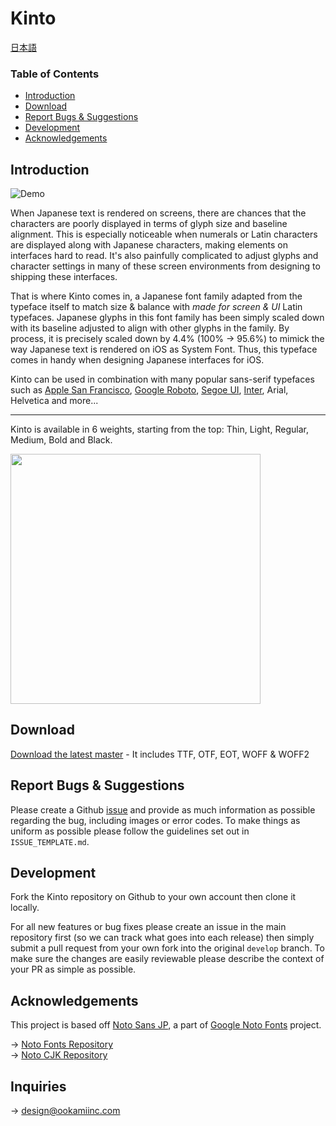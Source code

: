 # Kinto

[日本語](README.Japanese.md)

### Table of Contents

- [Introduction](#introduction)
- [Download](#download)
- [Report Bugs & Suggestions](#report-bugs--suggestions)
- [Development](#development)
- [Acknowledgements](#acknowledgements)

## Introduction

![Demo](https://user-images.githubusercontent.com/3750705/58846844-a06cc500-86bb-11e9-8258-745da818b5fe.gif)

When Japanese text is rendered on screens, there are chances that the characters are poorly displayed in terms of glyph size and baseline alignment. This is especially noticeable when numerals or Latin characters are displayed along with Japanese characters, making elements on interfaces hard to read. It's also painfully complicated to adjust glyphs and character settings in many of these screen environments from designing to shipping these interfaces.

That is where Kinto comes in, a Japanese font family adapted from the typeface itself to match size & balance with _made for screen & UI_ Latin typefaces. Japanese glyphs in this font family has been simply scaled down with its baseline adjusted to align with other glyphs in the family. By process, it is precisely scaled down by 4.4% (100% → 95.6%) to mimick the way Japanese text is rendered on iOS as System Font. Thus, this typeface comes in handy when designing Japanese interfaces for iOS. 

Kinto can be used in combination with many popular sans-serif typefaces such as [Apple San Francisco](https://developer.apple.com/fonts/), [Google Roboto](https://fonts.google.com/specimen/Roboto), [Segoe UI](https://docs.microsoft.com/en-us/typography/font-list/segoe-ui), [Inter](https://github.com/rsms/inter), Arial, Helvetica and more...

---

Kinto is available in 6 weights, starting from the top: Thin, Light, Regular, Medium, Bold and Black.
<p align="left">
  <img src="https://user-images.githubusercontent.com/3750705/58760144-e5371580-856e-11e9-89cd-594487442732.png" width="400px">
</p>


## Download

[Download the latest master](https://github.com/ookamiinc/kinto/archive/master.zip) - It includes TTF, OTF, EOT, WOFF & WOFF2


## Report Bugs & Suggestions
Please create a Github [issue](https://github.com/ookamiinc/kinto/issues) and provide as much information as possible regarding the bug, including images or error codes. To make things as uniform as possible please follow the guidelines set out in `ISSUE_TEMPLATE.md`.

## Development

Fork the Kinto repository on Github to your own account then clone it locally.

For all new features or bug fixes please create an issue in the main repository first (so we can track what goes into each release) then simply submit a pull request from your own fork into the original `develop` branch. To make sure the changes are easily reviewable please describe the context of your PR as simple as possible. 

## Acknowledgements

This project is based off [Noto Sans JP](https://fonts.google.com/specimen/Noto+Sans+JP), a part of [Google Noto Fonts](https://www.google.com/get/noto/) project.

→ [Noto Fonts Repository](https://github.com/googlefonts/noto-fonts) <br>
→ [Noto CJK Repository](https://github.com/googlefonts/noto-cjk)

## Inquiries

→ design@ookamiinc.com
